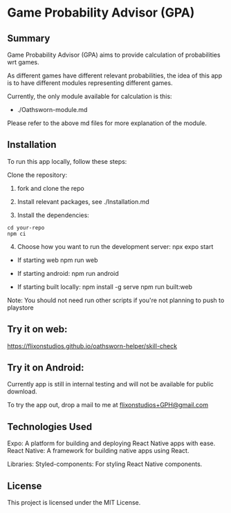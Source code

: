 # Game Probability Advisor (GPA)

## Summary

Game Probability Advisor (GPA) aims to provide calculation of probabilities wrt games.

As different games have different relevant probabilities, the idea of this app is to have different modules representing different games.

Currently, the only module available for calculation is this:
- ./Oathsworn-module.md

Please refer to the above md files for more explanation of the module.

## Installation

To run this app locally, follow these steps:

Clone the repository:

1. fork and clone the repo

2. Install relevant packages, see ./Installation.md

3. Install the dependencies:
```
cd your-repo
npm ci
```

4. Choose how you want to run the development server:
npx expo start

- If starting web
npm run web

- If starting android: 
npm run android

- If starting built locally:
npm install -g serve
npm run built:web

Note: You should not need run other scripts if you're not planning to push to playstore

## Try it on web:

https://flixonstudios.github.io/oathsworn-helper/skill-check

## Try it on Android:

Currently app is still in internal testing and will not be available for public download.

To try the app out, drop a mail to me at flixonstudios+GPH@gmail.com

## Technologies Used

Expo: A platform for building and deploying React Native apps with ease.
React Native: A framework for building native apps using React.

Libraries:
Styled-components: For styling React Native components.

## License

This project is licensed under the MIT License.
